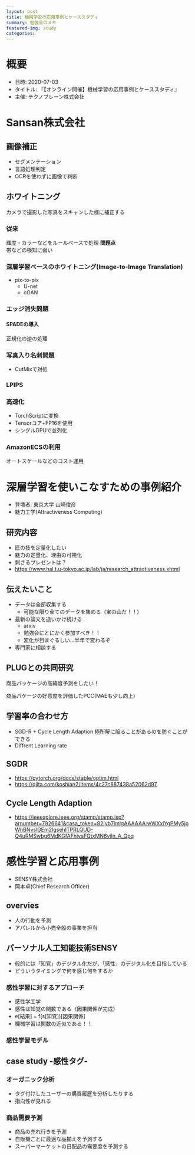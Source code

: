 ```yaml
---
layout: post
title: 機械学習の応用事例とケーススタディ
summary: 勉強会のメモ
featured-img: study
categories: 
---
```


# 概要
- 日時: 2020-07-03
- タイトル: 『【オンライン開催】機械学習の応用事例とケーススタディ』
- 主催: テクノブレーン株式会社

# Sansan株式会社
## 画像補正
- セグメンテーション
- 言語処理判定
- OCRを使わずに画像で判断

## ホワイトニング
カメラで撮影した写真をスキャンした様に補正する

### 従来
輝度・カラーなどをルールベースで処理
**問題点**  
帯などの検知に弱い

### 深層学習ベースのホワイトニング(Image-to-Image Translation)
- pix-to-pix
  - U-net
  - cGAN

### エッジ消失問題
#### SPADEの導入
正規化の逆の処理

### 写真入り名刺問題
- CutMixで対処

### LPIPS

### 高速化
- TorchScriptに変換
- Tensorコア+FP16を使用
- シングルGPUで並列化

### AmazonECSの利用
オートスケールなどのコスト運用


# 深層学習を使いこなすための事例紹介
- 登壇者: 東京大学 山崎俊彦  
- 魅力工学(Attractiveness Computing)

## 研究内容
- 匠の技を定量化したい
- 魅力の定量化、理由の可視化
- 刺さるプレゼントは？
- https://www.hal.t.u-tokyo.ac.jp/lab/ja/research_attractiveness.xhtml

## 伝えたいこと
- データは全部収集する
  - 可能な限り全てのデータを集める（宝の山だ！！)
- 最新の論文を追いかけ続ける
  - arxiv
  - 勉強会にとにかく参加すべき！！
  - 変化が目まぐるしい...半年で変わるぞ
- 専門家に相談する

## PLUGとの共同研究
商品パッケージの高緯度予測をしたい！

商品パケージの好意度を評価したPCC(MAEも少し向上)

## 学習率の合わせ方
- SGD-R + Cycle Length Adaption
極所解に陥ることがあるのを防ぐことができる
- Diffrent Learning rate


## SGDR
- https://pytorch.org/docs/stable/optim.html
- https://qiita.com/koshian2/items/4c27c887438a52062d97

## Cycle Length Adaption
- https://ieeexplore.ieee.org/stamp/stamp.jsp?arnumber=7926641&casa_token=82Iyb7lmlgAAAAAA:wWXxiYgPMy5jpWhBNvslGEm2IgsehITPRLQUD-Q4uRMSwbg6MdKGfAFhivaFQtxMN6viIn_A_Qpq

# 感性学習と応用事例
- SENSY株式会社
- 岡本卓(Chief Research Officer)

## overvies
- 人の行動を予測
- アパレルから小売全般の事業を担当

## パーソナル人工知能技術SENSY
- 般的には「知覚」のデジタル化だが、「感性」のデジタル化を目指している
- どういうタイミングで何を感じ何をするか
  
### 感性学習に対するアプローチ
- 感性学工学
- 感性は知覚の関数である（因果関係が完成）
- e[結果] = f(s[知覚])[因果関係]
- 機械学習は関数の近似である！！

### 感性学習モデル


## case study -感性タグ-
### オーガニック分析
- タグ付けしたユーザーの購買履歴を分析したりする  
- 指向性が見れる

### 商品需要予測
- 商品の売れ行きを予測
- 自販機ごとに最適な品揃えを予測する
- スーパーマーケットの日配品の需要度を予測する

